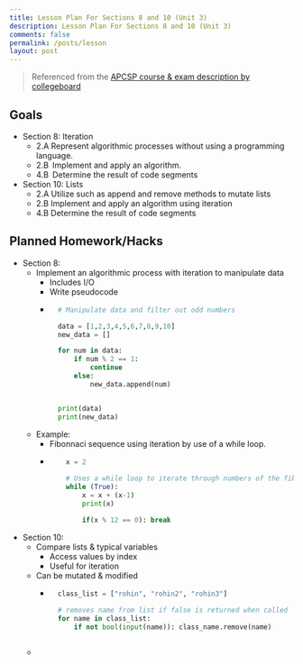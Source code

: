 ```yaml
---
title: Lesson Plan For Sections 8 and 10 (Unit 3)
description: Lesson Plan For Sections 8 and 10 (Unit 3)  
comments: false
permalink: /posts/lesson
layout: post
---
```


> Referenced from the [APCSP course & exam description by collegeboard](https://apcentral.collegeboard.org/media/pdf/ap-computer-science-principles-course-and-exam-description.pdf)

## Goals
 - Section 8: Iteration
   - 2.A Represent algorithmic processes without using a programming language.
   - 2.B Implement and apply an algorithm.
   - 4.B Determine the result of code segments
 - Section 10: Lists
   - 2.A Utilize such as append and remove methods to mutate lists
   - 2.B Implement and apply an algorithm using iteration
   - 4.B Determine the result of code segments

## Planned Homework/Hacks
- Section 8:
    - Implement an algorithmic process with iteration to manipulate data
        - Includes I/O 
        - Write pseudocode
        - ```python
            # Manipulate data and filter out odd numbers

            data = [1,2,3,4,5,6,7,8,9,10]
            new_data = []

            for num in data:
                if num % 2 == 1:
                    continue
                else:
                    new_data.append(num)


            print(data)
            print(new_data)
            ```
    - Example: 
      - Fibonnaci sequence using iteration by use of a while loop.
      - ```python
            x = 2
            
            # Uses a while loop to iterate through numbers of the fibonacci sequence and stops at the number that which is a factor of 12
            while (True):
                x = x + (x-1)
                print(x)

                if(x % 12 == 0): break
        ```
- Section 10: 
    -  Compare lists & typical variables
       -  Access values by index
       -  Useful for iteration
    -  Can be mutated & modified
       -  ```python
            class_list = ["rohin", "rohin2", "rohin3"]
            
            # removes name from list if false is returned when called
            for name in class_list:
                if not bool(input(name)): class_name.remove(name)
        ```
    -  


